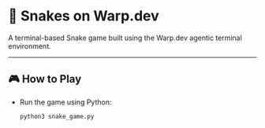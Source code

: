 # 🐍 Snakes on Warp.dev

A terminal-based Snake game built using the Warp.dev agentic terminal environment.

---

## 🎮 How to Play

- Run the game using Python:
  ```bash
  python3 snake_game.py
  ```
  